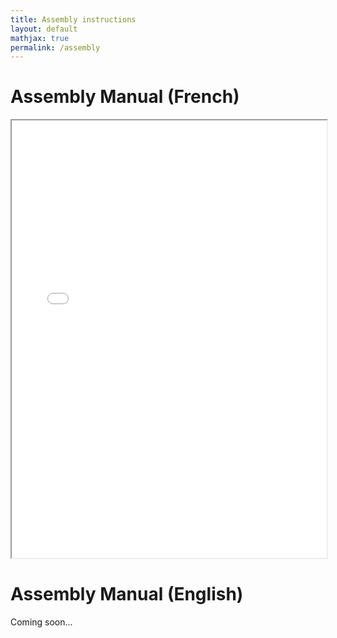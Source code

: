 ```yaml
---
title: Assembly instructions
layout: default
mathjax: true
permalink: /assembly
---
```


<!-- <div class="alert alert-danger">
    This part of the documentation is still incomplete.
</div> -->

# Assembly Manual (French)

<iframe src="/assets/RSK Manuel d'assemblage.pdf" width="100%" height="700px"> </iframe>

# Assembly Manual (English)

Coming soon...

<!-- # Wheels assembly

## Step 1: fixing the coupler

First, fix the coupler to the first part of the wheel like this using 4x M3x8 screws and nuts:

<center>
    <img src="/assets/imgs/wheels_assembly/step1.png" width="256" />
</center>

## Step 2: passive wheels

Then, place the passive wheels (with bearings and shafts) on the wheel. This is the most tedious part. You
can use the coupler as a stand:

<center>
    <img src="/assets/imgs/wheels_assembly/step2.png" width="256" />
</center>

## Step 3: close the wheel

Now, fix the other part of the wheel to the first part using the 6x M3x8 screws and nuts.

<center>
    <img src="/assets/imgs/wheels_assembly/step3.png" width="256" />
</center>

<div class="alert alert-warning">
    Be sure to keep the notch indicated with orange circles on the above picture aligned together.
</div> -->
